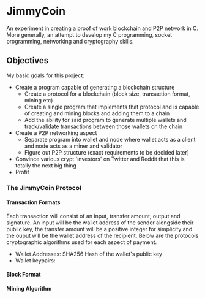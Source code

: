 # JimmyCoin

An experiment in creating a proof of work blockchain and P2P network in C. More generally, an attempt to develop my C programming, socket programming, networking and cryptography skills.

## Objectives

My basic goals for this project:

- Create a program capable of generating a blockchain structure
  - Create a protocol for a blockchain (block size, transaction format, mining etc)
  - Create a single program that implements that protocol and is capable of creating and mining blocks and adding them to a chain
  - Add the ability for said program to generate multiple wallets and track/validate transactions between those wallets on the chain
- Create a P2P networking aspect
  - Separate program into wallet and node where wallet acts as a client and node acts as a miner and validator
  - Figure out P2P structure (exact requirements to be decided later)
- Convince various crypt 'investors' on Twitter and Reddit that this is totally the next big thing
- Profit

### The JimmyCoin Protocol

#### Transaction Formats

Each transaction will consist of an input, transfer amount, output and signature. An input will be the wallet address of the sender alongside their public key, the transfer amount will be a positive integer for simplicity and the ouput will be the wallet address of the recipient. Below are the protocols cryptographic algorithms used for each aspect of payment.

- Wallet Addresses: SHA256 Hash of the wallet's public key
- Wallet keypairs:

#### Block Format

#### Mining Algorithm
